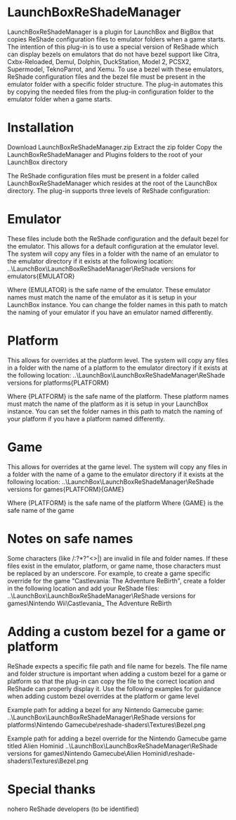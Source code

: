 # LaunchBoxReShadeManager
LaunchBoxReShadeManager is a plugin for LaunchBox and BigBox that copies ReShade configuration files to emulator folders when a game starts. The intention of this plug-in is to use a special version of ReShade which can display bezels on emulators that do not have bezel support like Citra, Cxbx-Reloaded, Demul, Dolphin, DuckStation, Model 2, PCSX2, Supermodel, TeknoParrot, and Xemu. To use a bezel with these emulators, ReShade configuration files and the bezel file must be present in the emulator folder with a specific folder structure. The plug-in automates this by copying the needed files from the plug-in configuration folder to the emulator folder when a game starts.

# Installation

Download LaunchBoxReShadeManager.zip
Extract the zip folder
Copy the LaunchBoxReShadeManager and Plugins folders to the root of your LaunchBox directory

The ReShade configuration files must be present in a folder called LaunchBoxReShadeManager which resides at the root of the LaunchBox directory. The plug-in supports three levels of ReShade configuration:

# Emulator
These files include both the ReShade configuration and the default bezel for the emulator. This allows for a default configuration at the emulator level. The system will copy any files in a folder with the name of an emulator to the emulator directory if it exists at the following location:
..\LaunchBox\LaunchBoxReShadeManager\ReShade versions for emulators{EMULATOR}

Where {EMULATOR} is the safe name of the emulator. These emulator names must match the name of the emulator as it is setup in your LaunchBox instance. You can change the folder names in this path to match the naming of your emulator if you have an emulator named differently.

# Platform
This allows for overrides at the platform level. The system will copy any files in a folder with the name of a platform to the emulator directory if it exists at the following location:
..\LaunchBox\LaunchBoxReShadeManager\ReShade versions for platforms{PLATFORM}

Where {PLATFORM} is the safe name of the platform. These platform names must match the name of the platform as it is setup in your LaunchBox instance. You can set the folder names in this path to match the naming of your platform if you have a platform named differently.

# Game
This allows for overrides at the game level. The system will copy any files in a folder with the name of a game to the emulator directory if it exists at the following location:
..\LaunchBox\LaunchBoxReShadeManager\ReShade versions for games{PLATFORM}{GAME}

Where {PLATFORM} is the safe name of the platform
Where {GAME} is the safe name of the game

# Notes on safe names
Some characters (like /:?*?"<>|) are invalid in file and folder names. If these files exist in the emulator, platform, or game name, those characters must be replaced by an underscore. For example, to create a game specific override for the game "Castlevania: The Adventure ReBirth", create a folder in the following location and add your ReShade files:
..\LaunchBox\LaunchBoxReShadeManager\ReShade versions for games\Nintendo Wii\Castlevania_ The Adventure ReBirth

# Adding a custom bezel for a game or platform
ReShade expects a specific file path and file name for bezels. The file name and folder structure is important when adding a custom bezel for a game or platform so that the plug-in can copy the file to the correct location and ReShade can properly display it. Use the following examples for guidance when adding custom bezel overrides at the platform or game level

Example path for adding a bezel for any Nintendo Gamecube game:
..\LaunchBox\LaunchBoxReShadeManager\ReShade versions for platforms\Nintendo Gamecube\reshade-shaders\Textures\Bezel.png

Example path for adding a bezel override for the Nintendo Gamecube game titled Alien Hominid
..\LaunchBox\LaunchBoxReShadeManager\ReShade versions for games\Nintendo Gamecube\Alien Hominid\reshade-shaders\Textures\Bezel.png

# Special thanks
nohero
ReShade developers (to be identified)
